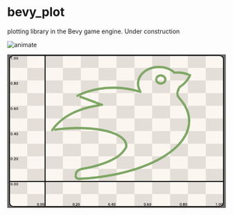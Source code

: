 # bevy_plot
plotting library in the Bevy game engine. Under construction

![animate](stitched.gif)


![bevy](bevy0.png)
